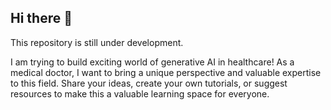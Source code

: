 ## Hi there 👋

<!--
**neoconfig/neoconfig** is a ✨ _special_ ✨ repository because its `README.md` (this file) appears on your GitHub profile.

Here are some ideas to get you started: --> 

This repository is still under development. 

I am trying to build exciting world of generative AI in healthcare! As a medical doctor, I want to bring a unique perspective and valuable expertise to this field. 
Share your ideas, create your own tutorials, or suggest resources to make this a valuable learning space for everyone.
